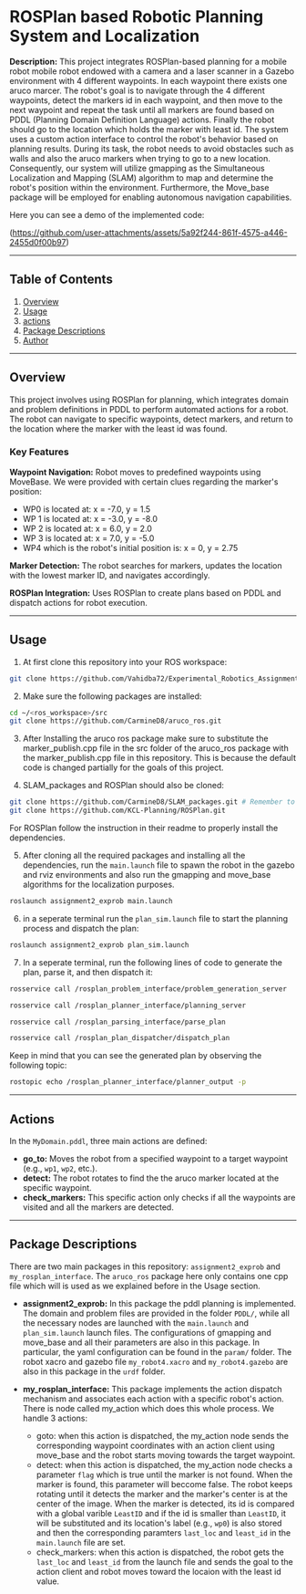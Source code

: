 # ROSPlan based Robotic Planning System and Localization 


<p><strong>Description:</strong> This project integrates ROSPlan-based planning for a mobile robot  mobile robot endowed with a camera and a laser scanner in a Gazebo environment with 4 different waypoints. In each waypoint there exists one aruco marcer. The robot's goal is to navigate through the 4 different waypoints, detect the markers id in each waypoint, and then move to the next waypoint and repeat the task until all markers are found based on PDDL (Planning Domain Definition Language) actions. Finally the robot should go to the location which holds the marker with least id. The system uses a custom action interface to control the robot's behavior based on planning results. During its task, the robot needs to avoid obstacles such as walls and also the aruco markers when trying to go to a new location. Consequently, our system will utilize gmapping as the Simultaneous Localization and Mapping (SLAM) algorithm to map and determine the robot's position within the environment. Furthermore, the Move_base package will be employed for enabling autonomous navigation capabilities. </p>

Here you can see a demo of the implemented code:

(https://github.com/user-attachments/assets/5a92f244-861f-4575-a446-2455d0f00b97)


---
## Table of Contents

1. [Overview](#overview)
2. [Usage](#usage)
3. [actions](#actions)
4. [Package Descriptions](#package-descriptions)
5. [Author](#author)  

---

## Overview
This project involves using ROSPlan for planning, which integrates domain and problem definitions in PDDL to perform automated actions for a robot. The robot can navigate to specific waypoints, detect markers, and return to the location where the marker with the least id was found.

### Key Features

**Waypoint Navigation:** Robot moves to predefined waypoints using MoveBase. We were provided with certain clues regarding the marker's position:
- WP0 is located at: x = -7.0, y = 1.5
- WP 1 is located at: x = -3.0, y = -8.0
- WP 2 is located at: x = 6.0, y = 2.0
- WP 3 is located at: x = 7.0, y = -5.0
- WP4 which is the robot's initial position is: x = 0, y = 2.75
  
**Marker Detection:** The robot searches for markers, updates the location with the lowest marker ID, and navigates accordingly.

**ROSPlan Integration:** Uses ROSPlan to create plans based on PDDL and dispatch actions for robot execution.

---

## Usage

1. At first clone this repository into your ROS workspace:

```bash
git clone https://github.com/Vahidba72/Experimental_Robotics_Assignment_2
```
2. Make sure the following packages are installed:

```bash
cd ~/<ros_workspace>/src
git clone https://github.com/CarmineD8/aruco_ros.git
```
3. After Installing the aruco ros package make sure to substitute the marker_publish.cpp file in the src folder of the aruco_ros package with the marker_publish.cpp file in this repository. This is because the default code is changed partially for the goals of this project.

4. SLAM_packages and ROSPlan should also be cloned:

```bash
git clone https://github.com/CarmineD8/SLAM_packages.git # Remember to switch to noetic branch
git clone https://github.com/KCL-Planning/ROSPlan.git
```

For ROSPlan follow the instruction in their readme to properly install the dependencies.

5. After cloning all the required packages and installing all the dependencies, run the `main.launch` file to spawn the robot in the gazebo and rviz environments and also run the gmapping and move_base algorithms for the localization purposes.

```bash
roslaunch assignment2_exprob main.launch
```
6. in a seperate terminal run the `plan_sim.launch` file to start the planning process and dispatch the plan:


```bash
roslaunch assignment2_exprob plan_sim.launch
```

7. In a seperate terminal, run the following lines of code to generate the plan, parse it, and then dispatch it:


```bash
rosservice call /rosplan_problem_interface/problem_generation_server

rosservice call /rosplan_planner_interface/planning_server

rosservice call /rosplan_parsing_interface/parse_plan

rosservice call /rosplan_plan_dispatcher/dispatch_plan
```
Keep in mind that you can see the generated plan by observing the following topic:

```bash
rostopic echo /rosplan_planner_interface/planner_output -p
```

---

## Actions

In the `MyDomain.pddl`, three main actions are defined:

- **go_to:** Moves the robot from a specified waypoint to a target waypoint (e.g., `wp1`, `wp2`, etc.).
- **detect:** The robot rotates to find the the aruco marker located at the specific waypoint.
- **check_markers:** This specific action only checks if all the waypoints are visited and all the markers are detected. 

---

## Package Descriptions

There are two main packages in this repository: `assignment2_exprob` and `my_rosplan_interface`. The `aruco_ros` package here only contains one cpp file which will is used as we explained before in the Usage section.

- **assignment2_exprob:** In this package the pddl planning is implemented. The domain and problem files are provided in the folder `PDDL/`, while all the necessary nodes are launched with the `main.launch` and `plan_sim.launch` launch files. The configurations of gmapping and move_base and all their parameters are also in this package. In particular, the yaml configuration can be found in the `param/` folder. The robot xacro and gazebo file `my_robot4.xacro` and `my_robot4.gazebo` are also in this package in the `urdf` folder.

- **my_rosplan_interface:** This package implements the action dispatch mechanism and associates each action with a specific robot's action. There is node called my_action which does this whole process. We handle 3 actions:
  - goto: when this action is dispatched, the my_action node sends the corresponding waypoint coordinates with an action client using move_base and the robot starts moving towards the target waypoint.
  - detect: when this action is dispatched, the my_action node checks a parameter `flag` which is true until the marker is not found. When the marker is found, this parameter will beccome false. The robot keeps rotating until it detects the marker and the marker's center is at the center of the image. When the marker is detected, its id is compared with a global varible `LeastID` and if the id is smaller than `LeastID`, it will be substituted and its location's label (e.g., `wp0`) is also stored and then the corresponding paramters `last_loc` and `least_id` in the `main.launch` file are set.
  - check_markers: when this action is dispatched, the robot gets the `last_loc` and `least_id` from the launch file and sends the goal to the action client and robot moves toward the locaion with the least id value. 
